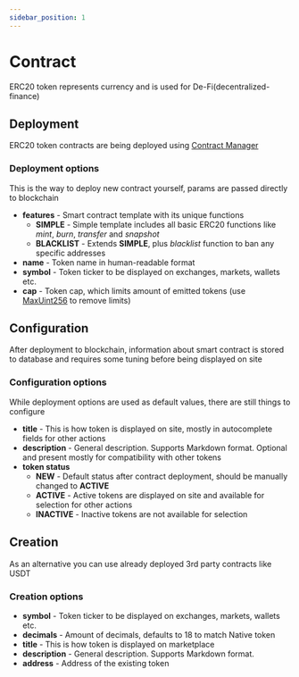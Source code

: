 ```yaml
---
sidebar_position: 1
---
```


# Contract

ERC20 token represents currency and is used for De-Fi(decentralized-finance)

## Deployment

ERC20 token contracts are being deployed using [Contract Manager](/docs/admin-panel/misc/contract-manager/)

### Deployment options

This is the way to deploy new contract yourself, params are passed directly to blockchain

- **features** - Smart contract template with its unique functions
    - **SIMPLE** - Simple template includes all basic ERC20 functions like _mint_, _burn_, _transfer_ and _snapshot_
    - **BLACKLIST** - Extends **SIMPLE**, plus _blacklist_ function to ban any specific addresses
- **name** - Token name in human-readable format
- **symbol** - Token ticker to be displayed on exchanges, markets, wallets etc.
- **cap** - Token cap, which limits amount of emitted tokens (use [MaxUint256](https://docs.ethers.io/v5/api/utils/constants/) to remove limits)

## Configuration

After deployment to blockchain, information about smart contract is stored to database and requires some tuning before
being displayed on site

### Configuration options

While deployment options are used as default values, there are still things to configure

- **title** - This is how token is displayed on site, mostly in autocomplete fields for other actions
- **description** - General description. Supports Markdown format. Optional and present mostly for compatibility with other tokens
- **token status**
    - **NEW** - Default status after contract deployment, should be manually changed to **ACTIVE**
    - **ACTIVE** - Active tokens are displayed on site and available for selection for other actions
    - **INACTIVE** - Inactive tokens are not available for selection

## Creation

As an alternative you can use already deployed 3rd party contracts like USDT

### Creation options

- **symbol** - Token ticker to be displayed on exchanges, markets, wallets etc.
- **decimals** - Amount of decimals, defaults to 18 to match Native token
- **title** - This is how token is displayed on marketplace
- **description** - General description. Supports Markdown format.
- **address** - Address of the existing token